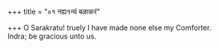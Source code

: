 +++
title = "०१ नह्य१न्यं बळाकरं"

+++
O Sarakratu! truely I have made none else my Comforter.  
     Indra; be gracious unto us.